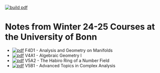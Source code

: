 [![build pdf](https://github.com/wgabrielong/Bonn-Winter-24-25/actions/workflows/pdf.yml/badge.svg)](https://github.com/wgabrielong/Bonn-Winter-24-25/actions/workflows/pdf.yml)

# Notes from Winter 24-25 Courses at the University of Bonn
- [![pdf](https://img.shields.io/badge/pdf-Notes-green)](https://github.com/wgabrielong/Bonn-Winter-24-25/blob/build/F4D1-Analysis-and-Geometry-on-Manifolds/Analysis_on_Manifolds_Notes.pdf) F4D1 - Analysis and Geometry on Manifolds
- [![pdf](https://img.shields.io/badge/pdf-Notes-green)](https://github.com/wgabrielong/Bonn-Winter-24-25/blob/build/V4A1-Algebraic-Geometry-I/Algebraic_Geometry_I_Notes.pdf) V4A1 - Algebraic Geometry I
- [![pdf](https://img.shields.io/badge/pdf-Notes-green)](https://github.com/wgabrielong/Bonn-Winter-24-25/blob/build/V5A2-Habiro-Rings/Habiro_Rings_Notes.pdf) V5A2 - The Habiro Ring of a Number Field
- [![pdf](https://img.shields.io/badge/pdf-Notes-green)](https://github.com/wgabrielong/Bonn-Winter-24-25/blob/build/V5B1-Advanced-Topics-in-Complex-Analysis/Advanced_Complex_Analysis_Notes.pdf) V5B1 - Advanced Topics in Complex Analysis
